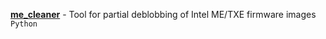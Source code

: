 __[me_cleaner](https://github.com/corna/me_cleaner)__ - Tool for
partial deblobbing of Intel ME/TXE firmware images `Python`
